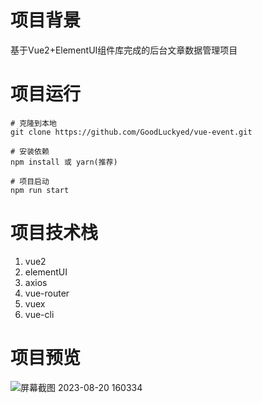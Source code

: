# 项目背景
基于Vue2+ElementUI组件库完成的后台文章数据管理项目
# 项目运行
```
# 克隆到本地
git clone https://github.com/GoodLuckyed/vue-event.git

# 安装依赖
npm install 或 yarn(推荐)

# 项目启动
npm run start
```
# 项目技术栈
1. vue2
2. elementUI
3. axios
4. vue-router
5. vuex
6. vue-cli
# 项目预览

![屏幕截图 2023-08-20 160334](https://github.com/GoodLuckyed/vue-event/assets/114331338/90302d3b-d78c-4f6e-bae0-c646e3f034c1)
